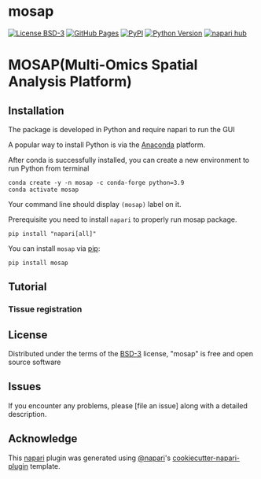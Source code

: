 # mosap

[![License BSD-3](https://img.shields.io/pypi/l/mosap.svg?color=green)](https://github.com/minhtran1309/mosap/LICENSE)
[![GitHub Pages](https://img.shields.io/badge/docs-sphinx-blue)](https://github.com/BiomedicalMachineLearning/MOSAP)
[![PyPI](https://img.shields.io/pypi/v/mosap.svg?color=green)](https://pypi.org/project/mosap)
[![Python Version](https://img.shields.io/pypi/pyversions/mosap.svg?color=green)](https://python.org)
[![napari hub](https://img.shields.io/endpoint?url=https://api.napari-hub.org/shields/mosap)](https://napari-hub.org/plugins/mosap)

# MOSAP(Multi-Omics Spatial Analysis Platform)

## Installation





The package is developed in Python and require napari to run the GUI

A popular way to install Python is via the [Anaconda](https://www.anaconda.com/products/individual) platform. 

After conda is successfully installed, you can create a new environment to run Python from terminal

```
conda create -y -n mosap -c conda-forge python=3.9
conda activate mosap
```
Your command line should display `(mosap)` label on it.

Prerequisite
you need to install `napari` to properly run mosap package.

```
pip install "napari[all]"
```



You can install `mosap` via [pip]:

    pip install mosap

## Tutorial

### Tissue registration

### 

## License

Distributed under the terms of the [BSD-3] license,
"mosap" is free and open source software

## Issues

If you encounter any problems, please [file an issue] along with a detailed description.

[napari]: https://github.com/napari/napari
[Cookiecutter]: https://github.com/audreyr/cookiecutter
[@napari]: https://github.com/napari
[MIT]: http://opensource.org/licenses/MIT
[BSD-3]: http://opensource.org/licenses/BSD-3-Clause
[GNU GPL v3.0]: http://www.gnu.org/licenses/gpl-3.0.txt
[GNU LGPL v3.0]: http://www.gnu.org/licenses/lgpl-3.0.txt
[Apache Software License 2.0]: http://www.apache.org/licenses/LICENSE-2.0
[Mozilla Public License 2.0]: https://www.mozilla.org/media/MPL/2.0/index.txt
[cookiecutter-napari-plugin]: https://github.com/napari/cookiecutter-napari-plugin

[napari]: https://github.com/napari/napari
[tox]: https://tox.readthedocs.io/en/latest/
[pip]: https://pypi.org/project/pip/
[PyPI]: https://pypi.org/

## Acknowledge

This [napari] plugin was generated using [@napari]'s [cookiecutter-napari-plugin] template.